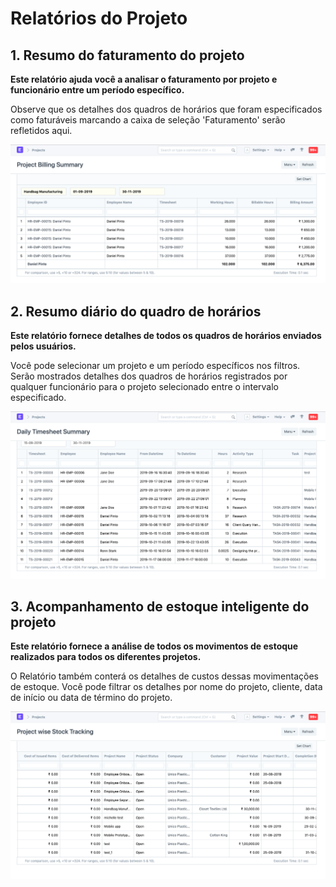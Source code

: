 # Relatórios do Projeto



## 1. Resumo do faturamento do projeto


**Este relatório ajuda você a analisar o faturamento por projeto e funcionário entre um período específico.**


Observe que os detalhes dos quadros de horários que foram especificados como faturáveis ​​marcando a caixa de seleção 'Faturamento' serão refletidos aqui.


![Folhas de horas faturáveis](/files/projects-project-billing-summary.png)


## 2. Resumo diário do quadro de horários


**Este relatório fornece detalhes de todos os quadros de horários enviados pelos usuários.**


Você pode selecionar um projeto e um período específicos nos filtros. Serão mostrados detalhes dos quadros de horários registrados por qualquer funcionário para o projeto selecionado entre o intervalo especificado.


![Resumo do faturamento do projeto](/files/projects-daily-timesheet-summary.png)


## 3. Acompanhamento de estoque inteligente do projeto


**Este relatório fornece a análise de todos os movimentos de estoque realizados para todos os diferentes projetos.**


O Relatório também conterá os detalhes de custos dessas movimentações de estoque. Você pode filtrar os detalhes por nome do projeto, cliente, data de início ou data de término do projeto.


![Resumo de faturamento de funcionários](/files/projects-project-wise-stock-tracking.png)



